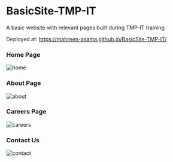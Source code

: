 # BasicSite-TMP-IT
A basic website with relevant pages built during TMP-IT training

Deployed at: https://mahreen-asama.github.io/BasicSite-TMP-IT/

### Home Page
![home](https://github.com/user-attachments/assets/dd80cf43-98b1-4430-849f-15b1422da861)

### About Page
![about](https://github.com/user-attachments/assets/90d2bae6-41e9-42ea-b540-25091ecaf2b6)

### Careers Page
![careers](https://github.com/user-attachments/assets/d5b0504b-a68b-4123-8c90-36915097848b)

### Contact Us
![contact](https://github.com/user-attachments/assets/b1914a1b-90b3-4bb7-97a2-2a1429a0b0e8)
